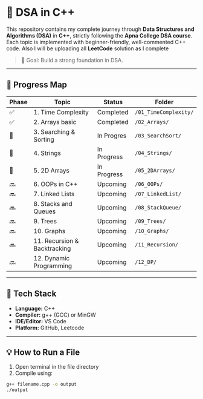 # 📘 DSA in C++ 

This repository contains my complete journey through **Data Structures and Algorithms (DSA)** in **C++**, strictly following the **Apna College DSA course**. Each topic is implemented with beginner-friendly, well-commented C++ code.
Also I will be uploading all **LeetCode** solution as I complete 

> 🎯 Goal: Build a strong foundation in DSA.

---

## 🧭 Progress Map

| Phase | Topic                               | Status    | Folder         |
|-------|-------------------------------------|-----------|----------------|
| ✅     | 1. Time Complexity                   | Completed | `/01_TimeComplexity/` |
| ✅     | 2. Arrays basic                           | Completed | `/02_Arrays/`        |
| 🔄     | 3. Searching & Sorting               | In Progres | `/03_SearchSort/`    |
| 🔄     | 4. Strings                           | In Progress | `/04_Strings/`    |
| 🔄     | 5. 2D Arrays                         | In Progress | `/05_2DArrays/`   |
| 🔜     | 6. OOPs in C++                       | Upcoming  | `/06_OOPs/`         |
| 🔜     | 7. Linked Lists                      | Upcoming  | `/07_LinkedList/`   |
| 🔜     | 8. Stacks and Queues                 | Upcoming  | `/08_StackQueue/`   |
| 🔜     | 9. Trees                             | Upcoming  | `/09_Trees/`        |
| 🔜     | 10. Graphs                           | Upcoming  | `/10_Graphs/`       |
| 🔜     | 11. Recursion & Backtracking         | Upcoming  | `/11_Recursion/`    |
| 🔜     | 12. Dynamic Programming              | Upcoming  | `/12_DP/`           |

---

## 🧰 Tech Stack

- **Language:** C++
- **Compiler:** g++ (GCC) or MinGW
- **IDE/Editor:** VS Code
- **Platform:** GitHub, Leetcode

---

## 💡 How to Run a File

1. Open terminal in the file directory
2. Compile using:

```bash
g++ filename.cpp -o output
./output

